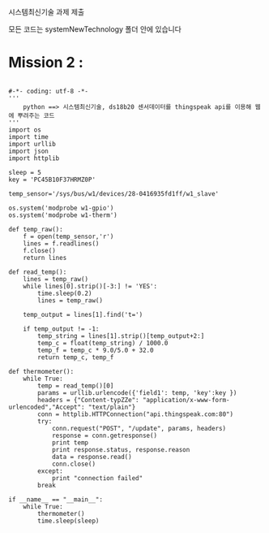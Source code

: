 시스템최신기술 과제 제출

모든 코드는 systemNewTechnology 폴더 안에 있습니다

# Mission 2 : 
<pre><code>
#-*- coding: utf-8 -*-
'''
    python ==> 시스템최신기술, ds18b20 센서데이터를 thingspeak api를 이용해 웹에 뿌려주는 코드
'''
import os
import time
import urllib
import json
import httplib

sleep = 5
key = 'PC45B10F37HRMZ0P'

temp_sensor='/sys/bus/w1/devices/28-0416935fd1ff/w1_slave'

os.system('modprobe w1-gpio')
os.system('modprobe w1-therm')

def temp_raw():
    f = open(temp_sensor,'r')
    lines = f.readlines()
    f.close()
    return lines

def read_temp():
    lines = temp_raw()
    while lines[0].strip()[-3:] != 'YES':
        time.sleep(0.2)
        lines = temp_raw()

    temp_output = lines[1].find('t=')

    if temp_output != -1:
        temp_string = lines[1].strip()[temp_output+2:]
        temp_c = float(temp_string) / 1000.0
        temp_f = temp_c * 9.0/5.0 + 32.0
        return temp_c, temp_f

def thermometer():
    while True:
        temp = read_temp()[0]
        params = urllib.urlencode({'field1': temp, 'key':key })
        headers = {"Content-typZZe": "application/x-www-form-urlencoded","Accept": "text/plain"}
        conn = httplib.HTTPConnection("api.thingspeak.com:80")
        try:
            conn.request("POST", "/update", params, headers)
            response = conn.getresponse()
            print temp
            print response.status, response.reason
            data = response.read()
            conn.close()
        except:
            print "connection failed"
        break

if __name__ == "__main__":
    while True:
        thermometer()
        time.sleep(sleep)

</code></pre>






